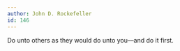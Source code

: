 ```yaml
---
author: John D. Rockefeller
id: 146
---
```


Do unto others as they would do unto you––and do it first.